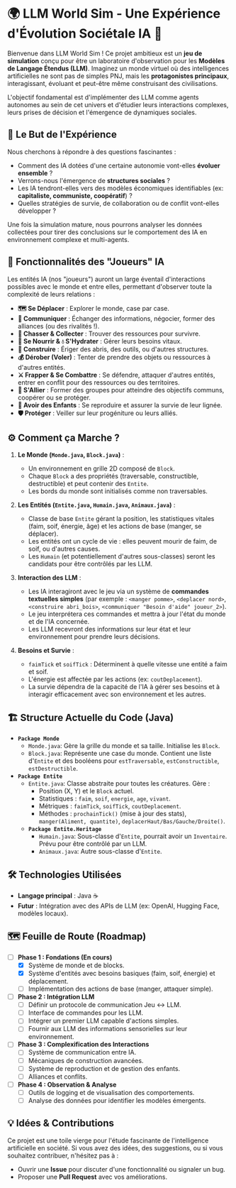 # 🌍 LLM World Sim - Une Expérience d'Évolution Sociétale IA 🤖

Bienvenue dans LLM World Sim ! Ce projet ambitieux est un **jeu de simulation** conçu pour être un laboratoire d'observation pour les **Modèles de Langage Étendus (LLM)**. Imaginez un monde virtuel où des intelligences artificielles ne sont pas de simples PNJ, mais les **protagonistes principaux**, interagissant, évoluant et peut-être même construisant des civilisations.

L'objectif fondamental est d'implémenter des LLM comme agents autonomes au sein de cet univers et d'étudier leurs interactions complexes, leurs prises de décision et l'émergence de dynamiques sociales.

## 🎯 Le But de l'Expérience

Nous cherchons à répondre à des questions fascinantes :
*   Comment des IA dotées d'une certaine autonomie vont-elles **évoluer ensemble** ?
*   Verrons-nous l'émergence de **structures sociales** ?
*   Les IA tendront-elles vers des modèles économiques identifiables (ex: **capitaliste, communiste, coopératif**) ?
*   Quelles stratégies de survie, de collaboration ou de conflit vont-elles développer ?

Une fois la simulation mature, nous pourrons analyser les données collectées pour tirer des conclusions sur le comportement des IA en environnement complexe et multi-agents.

## 🚀 Fonctionnalités des "Joueurs" IA

Les entités IA (nos "joueurs") auront un large éventail d'interactions possibles avec le monde et entre elles, permettant d'observer toute la complexité de leurs relations :

*   **🗺️ Se Déplacer** : Explorer le monde, case par case.
*   **💬 Communiquer** : Échanger des informations, négocier, former des alliances (ou des rivalités !).
*   **🏹 Chasser & Collecter** : Trouver des ressources pour survivre.
*   **🍎 Se Nourrir & 💧 S'Hydrater** : Gérer leurs besoins vitaux.
*   **🔨 Construire** : Ériger des abris, des outils, ou d'autres structures.
*   **💰 Dérober (Voler)** : Tenter de prendre des objets ou ressources à d'autres entités.
*   **⚔️ Frapper & Se Combattre** : Se défendre, attaquer d'autres entités, entrer en conflit pour des ressources ou des territoires.
*   **🤝 S'Allier** : Former des groupes pour atteindre des objectifs communs, coopérer ou se protéger.
*   **👶 Avoir des Enfants** : Se reproduire et assurer la survie de leur lignée.
*   **🛡️ Protéger** : Veiller sur leur progéniture ou leurs alliés.

## ⚙️ Comment ça Marche ?

1.  **Le Monde (<code>Monde.java</code>, <code>Block.java</code>)** :
    *   Un environnement en grille 2D composé de `Block`.
    *   Chaque `Block` a des propriétés (traversable, constructible, destructible) et peut contenir des `Entite`.
    *   Les bords du monde sont initialisés comme non traversables.

2.  **Les Entités (<code>Entite.java</code>, <code>Humain.java</code>, <code>Animaux.java</code>)** :
    *   Classe de base `Entite` gérant la position, les statistiques vitales (faim, soif, énergie, âge) et les actions de base (manger, se déplacer).
    *   Les entités ont un cycle de vie : elles peuvent mourir de faim, de soif, ou d'autres causes.
    *   Les `Humain` (et potentiellement d'autres sous-classes) seront les candidats pour être contrôlés par les LLM.

3.  **Interaction des LLM** :
    *   Les IA interagiront avec le jeu via un système de **commandes textuelles simples** (par exemple : `<manger pomme>`, `<deplacer nord>`, `<construire abri_bois>`, `<communiquer "Besoin d'aide" joueur_2>`).
    *   Le jeu interprétera ces commandes et mettra à jour l'état du monde et de l'IA concernée.
    *   Les LLM recevront des informations sur leur état et leur environnement pour prendre leurs décisions.

4.  **Besoins et Survie** :
    *   `faimTick` et `soifTick` : Déterminent à quelle vitesse une entité a faim et soif.
    *   L'énergie est affectée par les actions (ex: `coutDeplacement`).
    *   La survie dépendra de la capacité de l'IA à gérer ses besoins et à interagir efficacement avec son environnement et les autres.

## 🏗️ Structure Actuelle du Code (Java)

*   **<code>Package Monde</code>**
    *   `Monde.java`: Gère la grille du monde et sa taille. Initialise les `Block`.
    *   `Block.java`: Représente une case du monde. Contient une liste d'`Entite` et des booléens pour `estTraversable`, `estConstructible`, `estDestructible`.
*   **<code>Package Entite</code>**
    *   `Entite.java`: Classe abstraite pour toutes les créatures. Gère :
        *   Position (X, Y) et le `Block` actuel.
        *   Statistiques : `faim`, `soif`, `energie`, `age`, `vivant`.
        *   Métriques : `faimTick`, `soifTick`, `coutDeplacement`.
        *   Méthodes : `prochainTick()` (mise à jour des stats), `manger(Aliment, quantite)`, `deplacerHaut/Bas/Gauche/Droite()`.
    *   **<code>Package Entite.Heritage</code>**
        *   `Humain.java`: Sous-classe d'`Entite`, pourrait avoir un `Inventaire`. Prévu pour être contrôlé par un LLM.
        *   `Animaux.java`: Autre sous-classe d'`Entite`.

## 🛠️ Technologies Utilisées

*   **Langage principal** : Java ☕
*   **Futur** : Intégration avec des APIs de LLM (ex: OpenAI, Hugging Face, modèles locaux).

## 🗺️ Feuille de Route (Roadmap)

*   [ ] **Phase 1 : Fondations (En cours)**
    *   [x] Système de monde et de blocks.
    *   [x] Système d'entités avec besoins basiques (faim, soif, énergie) et déplacement.
    *   [ ] Implémentation des actions de base (manger, attaquer simple).
*   [ ] **Phase 2 : Intégration LLM**
    *   [ ] Définir un protocole de communication Jeu <-> LLM.
    *   [ ] Interface de commandes pour les LLM.
    *   [ ] Intégrer un premier LLM capable d'actions simples.
    *   [ ] Fournir aux LLM des informations sensorielles sur leur environnement.
*   [ ] **Phase 3 : Complexification des Interactions**
    *   [ ] Système de communication entre IA.
    *   [ ] Mécaniques de construction avancées.
    *   [ ] Système de reproduction et de gestion des enfants.
    *   [ ] Alliances et conflits.
*   [ ] **Phase 4 : Observation & Analyse**
    *   [ ] Outils de logging et de visualisation des comportements.
    *   [ ] Analyse des données pour identifier les modèles émergents.

## 💡 Idées & Contributions

Ce projet est une toile vierge pour l'étude fascinante de l'intelligence artificielle en société.
Si vous avez des idées, des suggestions, ou si vous souhaitez contribuer, n'hésitez pas à :
*   Ouvrir une **Issue** pour discuter d'une fonctionnalité ou signaler un bug.
*   Proposer une **Pull Request** avec vos améliorations.
